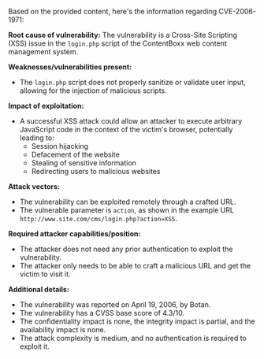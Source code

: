 Based on the provided content, here's the information regarding CVE-2006-1971:

**Root cause of vulnerability:** The vulnerability is a Cross-Site Scripting (XSS) issue in the `login.php` script of the ContentBoxx web content management system.

**Weaknesses/vulnerabilities present:**
- The `login.php` script does not properly sanitize or validate user input, allowing for the injection of malicious scripts.

**Impact of exploitation:**
- A successful XSS attack could allow an attacker to execute arbitrary JavaScript code in the context of the victim's browser, potentially leading to:
    - Session hijacking
    - Defacement of the website
    - Stealing of sensitive information
    - Redirecting users to malicious websites

**Attack vectors:**
- The vulnerability can be exploited remotely through a crafted URL.
- The vulnerable parameter is `action`, as shown in the example URL `http://www.site.com/cms/login.php?action=XSS`.

**Required attacker capabilities/position:**
- The attacker does not need any prior authentication to exploit the vulnerability.
- The attacker only needs to be able to craft a malicious URL and get the victim to visit it.

**Additional details:**
- The vulnerability was reported on April 19, 2006, by Botan.
- The vulnerability has a CVSS base score of 4.3/10.
- The confidentiality impact is none, the integrity impact is partial, and the availability impact is none.
- The attack complexity is medium, and no authentication is required to exploit it.